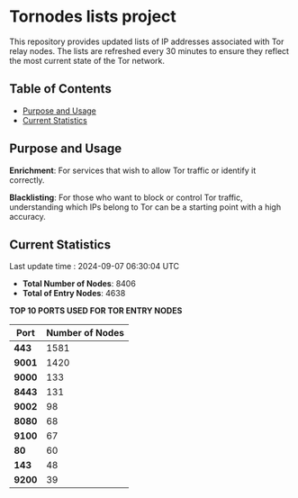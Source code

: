 # Tornodes lists project

This repository provides updated lists of IP addresses associated with Tor relay nodes. The lists are refreshed every 30 minutes to ensure they reflect the most current state of the Tor network.

## Table of Contents

- [Purpose and Usage](#purpose-and-usage)
- [Current Statistics](#current-statistics)


## Purpose and Usage

**Enrichment**: For services that wish to allow Tor traffic or identify it correctly.

**Blacklisting**: For those who want to block or control Tor traffic, understanding which IPs belong to Tor can be a starting point with a high accuracy.

## Current Statistics

Last update time : 2024-09-07 06:30:04 UTC

- **Total Number of Nodes**: 8406
- **Total of Entry Nodes**: 4638

**TOP 10 PORTS USED FOR TOR ENTRY NODES**

| **Port** | **Number of Nodes** |
|------|-----------------|
| **443**   | 1581  |
| **9001**   | 1420  |
| **9000**   | 133  |
| **8443**   | 131  |
| **9002**   | 98  |
| **8080**   | 68  |
| **9100**   | 67  |
| **80**   | 60  |
| **143**   | 48  |
| **9200**   | 39  |

